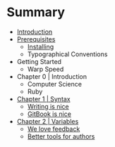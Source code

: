 # Summary

* [Introduction](README.md)
* [Prerequisites](prerequisites/README.md)
   * [Installing](prerequisites/installing.md)
   * Typographical Conventions
* Getting Started
   * Warp Speed
* Chapter 0 | Introduction
   * Computer Science
   * Ruby
* [Chapter 1 | Syntax](syntax/README.md)
   * [Writing is nice](part1/writing.md)
   * [GitBook is nice](part1/gitbook.md)
* [Chapter 2 | Variables](variables/README.md)
   * [We love feedback](part2/feedback_please.md)
   * [Better tools for authors](part2/better_tools.md)

